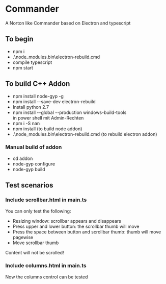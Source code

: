# Commander
A Norton like Commander based on Electron and typescript

## To begin
* npm i
* .\node_modules\.bin\electron-rebuild.cmd
* compile typescript
* npm start

## To build C++ Addon
* npm install node-gyp -g
* npm install --save-dev electron-rebuild
* Install python 2.7
* npm install --global --production windows-build-tools  
in power shell mit Admin-Rechten
* npm i -S nan
* npm install (to build node addon) 
* .\node_modules\.bin\electron-rebuild.cmd (to rebuild electron addon)

### Manual build of addon
* cd addon
* node-gyp configure 
* node-gyp build

## Test scenarios
### Include scrollbar.html in main.ts
You can only test the following:
* Resizing window: scrollbar appears and disappears
* Press upper and lower button: the scrollbar thumb will move
* Press the space between button and scrollbar thumb: thumb will move pagewise
* Move scrollbar thumb

Content will not be scrolled!
### Include columns.html in main.ts
Now the columns control can be tested

